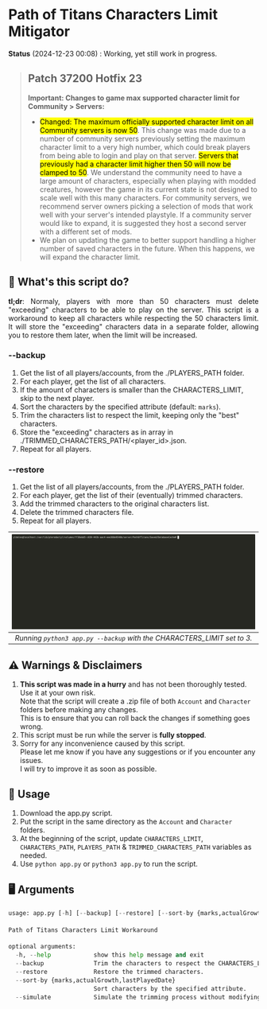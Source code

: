 # Path of Titans Characters Limit Mitigator

**Status** (2024-12-23 00:08) : Working, yet still work in progress.

> ## Patch 37200 Hotfix 23
> 
>  **Important: Changes to game max supported character limit for Community > Servers:**
> - <mark>Changed: The maximum officially supported character limit on all Community servers is now 50</mark>. This change was made due to a number of community servers previously setting the maximum character limit to a very high number, which could break players from being able to login and play on that server. <mark>Servers that previously had a character limit higher then 50 will now be clamped to 50</mark>. We understand the community need to have a large amount of characters, especially when playing with modded creatures, however the game in its current state is not designed to scale well with this many characters. For community servers, we recommend server owners picking a selection of mods that work well with your server's intended playstyle. If a community server would like to expand, it is suggested they host a second server with a different set of mods.
> - We plan on updating the game to better support handling a higher number of saved characters in the future. When this happens, we will expand the character limit.

## 🔎 What's this script do?
<p align="justify"><b>tl;dr</b>: Normaly, players with more than 50 characters must delete "exceeding" characters to be able to play on the server. This script is a workaround to keep all characters while respecting the 50 characters limit. It will store the "exceeding" characters data in a separate folder, allowing you to restore them later, when the limit will be increased.</p>

### --backup
1. Get the list of all players/accounts, from the ./PLAYERS_PATH folder.
2. For each player, get the list of all characters.
3. If the amount of characters is smaller than the CHARACTERS_LIMIT, skip to the next player.
4. Sort the characters by the specified attribute (default: `marks`).
5. Trim the characters list to respect the limit, keeping only the "best" characters.
6. Store the "exceeding" characters as in array in ./TRIMMED_CHARACTERS_PATH/<player_id>.json.
7. Repeat for all players.

### --restore
1. Get the list of all players/accounts, from the ./PLAYERS_PATH folder.
2. For each player, get the list of their (eventually) trimmed characters.
3. Add the trimmed characters to the original characters list.
4. Delete the trimmed characters file.
5. Repeat for all players.


|                      ![Path of Titans](./pot.gif)                       |
|:-----------------------------------------------------------------------:|
| *Running `python3 app.py --backup` with the CHARACTERS_LIMIT set to 3.* |

## ⚠ Warnings & Disclaimers
1. **This script was made in a hurry** and has not been thoroughly tested. Use it at your own risk.<br>Note that the script will create a .zip file of both `Account` and `Character` folders before making any changes.<br>This is to ensure that you can roll back the changes if something goes wrong.
2. This script must be run while the server is **fully stopped**.
3. Sorry for any inconvenience caused by this script.<br>Please let me know if you have any suggestions or if you encounter any issues.<br>I will try to improve it as soon as possible.

## 📜 Usage

1. Download the app.py script.
2. Put the script in the same directory as the `Account` and `Character` folders.
3. At the beginning of the script, update `CHARACTERS_LIMIT`, `CHARACTERS_PATH`, `PLAYERS_PATH` & `TRIMMED_CHARACTERS_PATH` variables as needed.
4. Use `python app.py` or `python3 app.py` to run the script.

## 🖥️ Arguments
```python
usage: app.py [-h] [--backup] [--restore] [--sort-by {marks,actualGrowth,lastPlayedDate}] [--simulate]

Path of Titans Characters Limit Workaround

optional arguments:
  -h, --help            show this help message and exit
  --backup              Trim the characters to respect the CHARACTERS_LIMIT.
  --restore             Restore the trimmed characters.
  --sort-by {marks,actualGrowth,lastPlayedDate}
                        Sort characters by the specified attribute.
  --simulate            Simulate the trimming process without modifying the files.
```